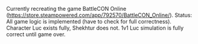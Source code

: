 Currently recreating the game BattleCON Online (https://store.steampowered.com/app/792570/BattleCON_Online/). Status: All game logic is implemented (have to check for full correctness). Character Luc exists fully, Shekhtur does not. 1v1 Luc simulation is fully correct until game over.
